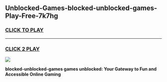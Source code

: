 
## Unblocked-Games-blocked-unblocked-games-Play-Free-7k7hg
<h3>
<a href="https://premium76.site?title=blocked-unblocked-games&ref=10A">CLICK TO PLAY</a></h3>
<hr>

<h3>
<a href="https://premium76.site?title=blocked-unblocked-games&ref=10A">CLICK 2 PLAY</a>
  
</h3>

<a href="https://premium76.site?title=blocked-unblocked-games&ref=10A"><img src="https://clearcache.store/games.png"></a>


**blocked-unblocked-games games unblocked: Your Gateway to Fun and Accessible Online Gaming**
